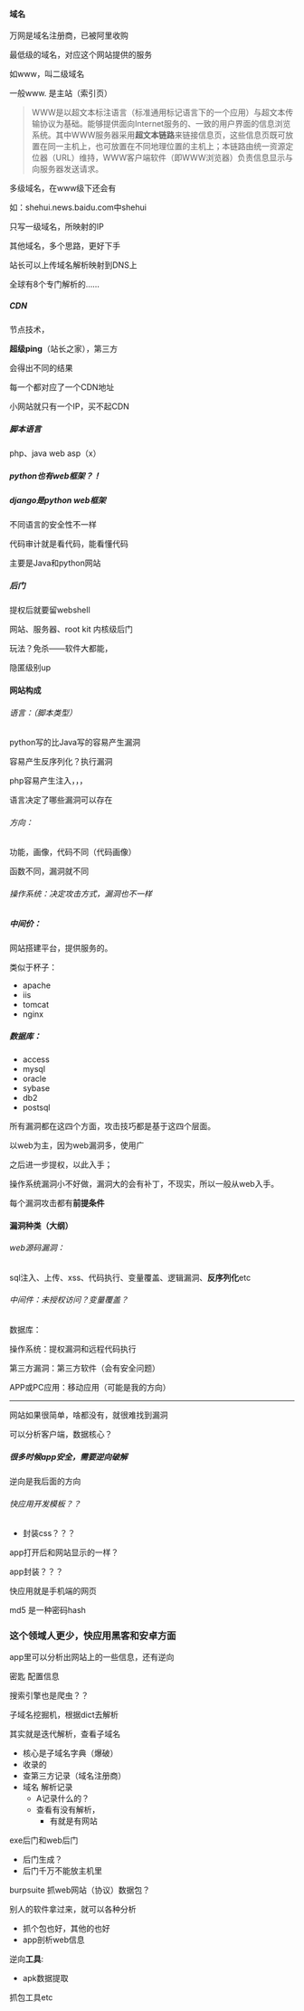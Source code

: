 #### 域名

万网是域名注册商，已被阿里收购

最低级的域名，对应这个网站提供的服务

如www，叫二级域名

一般www. 是主站（索引页）

> WWW是以超文本标注语言（标准通用标记语言下的一个应用）与超文本传输协议为基础。能够提供面向Internet服务的、一致的用户界面的信息浏览系统。其中WWW服务器采用**超文本链路**来链接信息页，这些信息页既可放置在同一主机上，也可放置在不同地理位置的主机上；本链路由统一资源定位器（URL）维持，WWW客户端软件（即WWW浏览器）负责信息显示与向服务器发送请求。

多级域名，在www级下还会有

如：shehui.news.baidu.com中shehui

只写一级域名，所映射的IP

其他域名，多个思路，更好下手

站长可以上传域名解析映射到DNS上

全球有8个专门解析的……

##### CDN

节点技术，

**超级ping**（站长之家），第三方

会得出不同的结果

每一个都对应了一个CDN地址

小网站就只有一个IP，买不起CDN

##### 脚本语言

php、java web asp（x）

##### python也有web框架？！

##### django是python web框架

不同语言的安全性不一样

代码审计就是看代码，能看懂代码

主要是Java和python网站

##### 后门

提权后就要留webshell 	

网站、服务器、root kit 内核级后门

玩法？免杀——软件大都能，

隐匿级别up

#### 网站构成

###### 语言：（脚本类型）

python写的比Java写的容易产生漏洞

容易产生反序列化？执行漏洞

php容易产生注入，，，

语言决定了哪些漏洞可以存在

###### 方向：

功能，画像，代码不同（代码画像）

函数不同，漏洞就不同

###### 操作系统：决定攻击方式，漏洞也不一样

##### 中间价：

网站搭建平台，提供服务的。

类似于杯子：

- apache
- iis
- tomcat
- nginx

##### 数据库：

- access
- mysql
- oracle
- sybase
- db2
- postsql

所有漏洞都在这四个方面，攻击技巧都是基于这四个层面。

以web为主，因为web漏洞多，使用广

之后进一步提权，以此入手；

操作系统漏洞小不好做，漏洞大的会有补丁，不现实，所以一般从web入手。

每个漏洞攻击都有**前提条件**

#### 漏洞种类（大纲）

###### web源码漏洞：

sql注入、上传、xss、代码执行、变量覆盖、逻辑漏洞、**反序列化**etc

###### 中间件：未授权访问？变量覆盖？

数据库：

操作系统：提权漏洞和远程代码执行

第三方漏洞：第三方软件（会有安全问题）

APP或PC应用：移动应用（可能是我的方向）

---

网站如果很简单，啥都没有，就很难找到漏洞

可以分析客户端，数据核心？

##### 很多时候app安全，需要逆向破解

逆向是我后面的方向



###### 快应用开发模板？？

- 封装css？？？

app打开后和网站显示的一样？

app封装？？？

快应用就是手机端的网页

md5 是一种密码hash

### 这个领域人更少，快应用黑客和安卓方面

app里可以分析出网站上的一些信息，还有逆向

密匙 配置信息

搜索引擎也是爬虫？？





子域名挖掘机，根据dict去解析

其实就是迭代解析，查看子域名

- 核心是子域名字典（爆破）
- 收录的
- 查第三方记录（域名注册商）
- 域名 解析记录
  - A记录什么的？
  - 查看有没有解析，
    - 有就是有网站

exe后门和web后门

- 后门生成？
- 后门千万不能放主机里

burpsuite 抓web网站（协议）数据包？

别人的软件拿过来，就可以各种分析

- 抓个包也好，其他的也好
- app剖析web信息

逆向**工具**:

- apk数据提取

抓包工具etc



